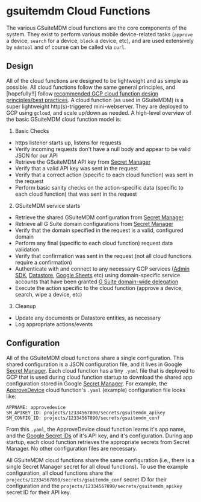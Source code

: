 # gsuitemdm Cloud Functions #

The various GSuiteMDM cloud functions are the core components of the system. They exist to perform various mobile device-related tasks (`approve` a device, `search` for a device, `block` a device, etc), and are used extensively by `mdmtool` and of course can be called via `curl`.

## Design ##
All of the cloud functions are designed to be lightweight and as simple as possible. All cloud functions follow the same general principles, and [hopefully!!] follow [recommended GCP cloud function design principles/best practices](https://cloud.google.com/functions/docs/bestpractices/tips). A cloud function (as used in GSuiteMDM) is a super lightweight http(s)-triggered mini-webserver. They are deployed to GCP using `gcloud`, and scale up/down as needed. A high-level overview of the basic GSuiteMDM cloud function model is:

1. Basic Checks
  * https listener starts up, listens for requests
  * Verify incoming requests don't have a null body and appear to be valid JSON for our API
  * Retrieve the GSuiteMDM API key from [Secret Manager](https://cloud.google.com/secret-manager/docs/)
  * Verify that a valid API key was sent in the request
  * Verify that a correct action (specific to each cloud function) was sent in the request
  * Perform basic sanity checks on the action-specific data (specific to each cloud function) that was sent in the request
2. GSuiteMDM service starts
  * Retrieve the shared GSuiteMDM configuration from [Secret Manager](https://cloud.google.com/secret-manager/docs/)
  * Retrieve all G Suite domain configurations from [Secret Manager](https://cloud.google.com/secret-manager/docs/)
  * Verify that the domain specified in the request is a valid, configured domain
  * Perform any final (specific to each cloud function) request data validation
  * Verify that confirmation was sent in the request (not all cloud functions require a confirmation)
  * Authenticate with and connect to any necessary GCP services ([Admin SDK](https://developers.google.com/admin-sdk), [Datastore](https://cloud.google.com/datastore), [Google Sheets](https://developers.google.com/sheets/api) etc) using domain-specific service accounts that have been granted [G Suite domain-wide delegation](https://developers.google.com/admin-sdk/directory/v1/guides/delegation)
  * Execute the action specific to the cloud function (approve a device, search, wipe a device, etc)
3. Cleanup
  * Update any documents or Datastore entities, as necessary
  * Log appropriate actions/events

## Configuration ##
All of the GSuiteMDM cloud functions share a single configuration. This shared configuration is a JSON configuration file, and it lives in Google [Secret Manager](https://cloud.google.com/secret-manager/docs/).  Each cloud function has a tiny `.yaml` file that is deployed to GCP that is used during cloud function startup to download the shared app configuration stored in Google [Secret Manager](https://cloud.google.com/secret-manager/docs/). For example, the [ApproveDevice](https://github.com/rickt/gsuitemdm/tree/master/cloudfunctions/approvedevice) cloud function's `.yaml` (example) configuration file looks like:
```
APPNAME: approvedevice
SM_APIKEY_ID: projects/12334567890/secrets/gsuitemdm_apikey
SM_CONFIG_ID: projects/12334567890/secrets/gsuitemdm_conf
```
From this `.yaml`, the ApproveDevice cloud function learns it's app name, and the [Google Secret IDs](https://cloud.google.com/secret-manager/docs/managing-secrets) of it's API key, and it's configuration. During app startup, each cloud function retrieves the appropriate secrets from Secret Manager. No other configuration files are necessary. 

All GSuiteMDM cloud functions share the same configuration (i.e., there is a single Secret Manager secret for all cloud functions). To use the example configuration, all cloud functions share the `projects/12334567890/secrets/gsuitemdm_conf` secret ID for their configuration and the `projects/12334567890/secrets/gsuitemdm_apikey` secret ID for their API key.


